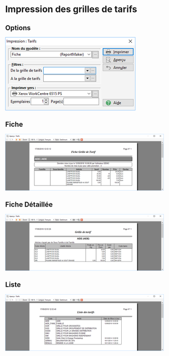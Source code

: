 # Impression des grilles de tarifs

## Options


![](Filtres.png)


## Fiche


![](Fiche.png)


## Fiche Détaillée


![](Fiche_Detaillee.png)


## Liste


![](Liste.png)



